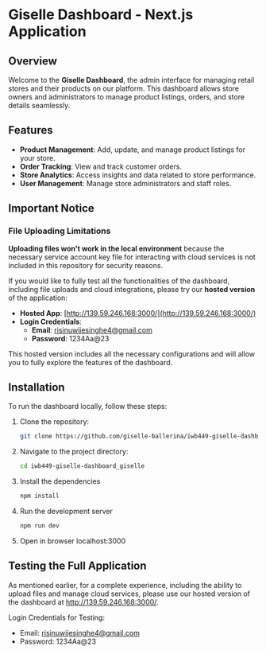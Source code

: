 # Giselle Dashboard - Next.js Application

## Overview

Welcome to the **Giselle Dashboard**, the admin interface for managing retail stores and their products on our platform. This dashboard allows store owners and administrators to manage product listings, orders, and store details seamlessly.

## Features

- **Product Management**: Add, update, and manage product listings for your store.
- **Order Tracking**: View and track customer orders.
- **Store Analytics**: Access insights and data related to store performance.
- **User Management**: Manage store administrators and staff roles.

## Important Notice

### File Uploading Limitations

**Uploading files won't work in the local environment** because the necessary service account key file for interacting with cloud services is not included in this repository for security reasons.

If you would like to fully test all the functionalities of the dashboard, including file uploads and cloud integrations, please try our **hosted version** of the application:

- **Hosted App**: [http://139.59.246.168:3000/](http://139.59.246.168:3000/)
- **Login Credentials**:
  - **Email**: risinuwijesinghe4@gmail.com
  - **Password**: 1234Aa@23

This hosted version includes all the necessary configurations and will allow you to fully explore the features of the dashboard.

## Installation

To run the dashboard locally, follow these steps:

1. Clone the repository:

   ```bash
   git clone https://github.com/giselle-ballerina/iwb449-giselle-dashboard_giselle.git
   ```
2. Navigate to the project directory:
   ```bash
   cd iwb449-giselle-dashboard_giselle
   ```
3. Install the dependencies 
    ```bash 
    npm install
    ```
4. Run the development server
    ```bash
    npm run dev
    ```
5. Open in browser localhost:3000

## Testing the Full Application

As mentioned earlier, for a complete experience, including the ability to upload files and manage cloud services, please use our hosted version of the dashboard at http://139.59.246.168:3000/.

Login Credentials for Testing:
- Email: risinuwijesinghe4@gmail.com
- Password: 1234Aa@23